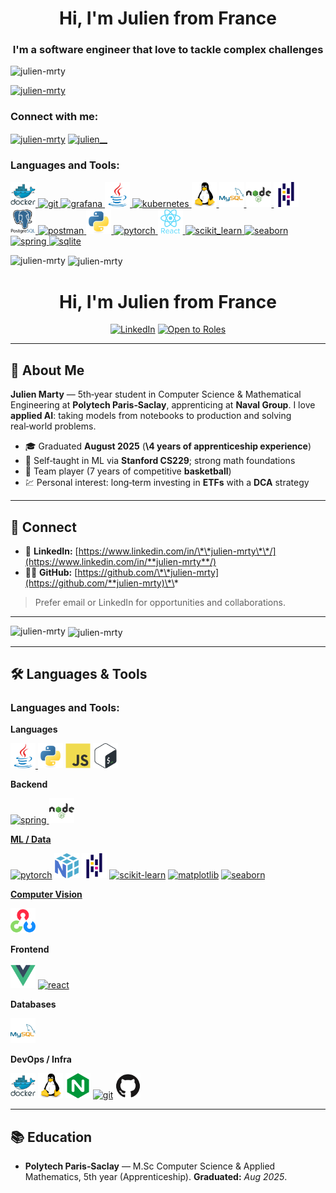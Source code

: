 <h1 align="center">Hi, I'm Julien from France</h1>
<h3 align="center">I'm a software engineer that love to tackle complex challenges</h3>

<p align="left"> <img src="https://komarev.com/ghpvc/?username=julien-mrty&label=Profile%20views&color=0e75b6&style=flat" alt="julien-mrty" /> </p>

<p align="left"> <a href="https://github.com/ryo-ma/github-profile-trophy"><img src="https://github-profile-trophy.vercel.app/?username=julien-mrty" alt="julien-mrty" /></a> </p>

<h3 align="left">Connect with me:</h3>
<p align="left">
<a href="https://linkedin.com/in/julien-mrty" target="blank"><img align="center" src="https://raw.githubusercontent.com/rahuldkjain/github-profile-readme-generator/master/src/images/icons/Social/linked-in-alt.svg" alt="julien-mrty" height="30" width="40" /></a>
<a href="https://www.leetcode.com/julien__" target="blank"><img align="center" src="https://raw.githubusercontent.com/rahuldkjain/github-profile-readme-generator/master/src/images/icons/Social/leet-code.svg" alt="julien__" height="30" width="40" /></a>
</p>

<h3 align="left">Languages and Tools:</h3>
<p align="left"> <a href="https://www.docker.com/" target="_blank" rel="noreferrer"> <img src="https://raw.githubusercontent.com/devicons/devicon/master/icons/docker/docker-original-wordmark.svg" alt="docker" width="40" height="40"/> </a> <a href="https://git-scm.com/" target="_blank" rel="noreferrer"> <img src="https://www.vectorlogo.zone/logos/git-scm/git-scm-icon.svg" alt="git" width="40" height="40"/> </a> <a href="https://grafana.com" target="_blank" rel="noreferrer"> <img src="https://www.vectorlogo.zone/logos/grafana/grafana-icon.svg" alt="grafana" width="40" height="40"/> </a> <a href="https://www.java.com" target="_blank" rel="noreferrer"> <img src="https://raw.githubusercontent.com/devicons/devicon/master/icons/java/java-original.svg" alt="java" width="40" height="40"/> </a> <a href="https://kubernetes.io" target="_blank" rel="noreferrer"> <img src="https://www.vectorlogo.zone/logos/kubernetes/kubernetes-icon.svg" alt="kubernetes" width="40" height="40"/> </a> <a href="https://www.linux.org/" target="_blank" rel="noreferrer"> <img src="https://raw.githubusercontent.com/devicons/devicon/master/icons/linux/linux-original.svg" alt="linux" width="40" height="40"/> </a> <a href="https://www.mysql.com/" target="_blank" rel="noreferrer"> <img src="https://raw.githubusercontent.com/devicons/devicon/master/icons/mysql/mysql-original-wordmark.svg" alt="mysql" width="40" height="40"/> </a> <a href="https://nodejs.org" target="_blank" rel="noreferrer"> <img src="https://raw.githubusercontent.com/devicons/devicon/master/icons/nodejs/nodejs-original-wordmark.svg" alt="nodejs" width="40" height="40"/> </a> <a href="https://pandas.pydata.org/" target="_blank" rel="noreferrer"> <img src="https://raw.githubusercontent.com/devicons/devicon/2ae2a900d2f041da66e950e4d48052658d850630/icons/pandas/pandas-original.svg" alt="pandas" width="40" height="40"/> </a> <a href="https://www.postgresql.org" target="_blank" rel="noreferrer"> <img src="https://raw.githubusercontent.com/devicons/devicon/master/icons/postgresql/postgresql-original-wordmark.svg" alt="postgresql" width="40" height="40"/> </a> <a href="https://postman.com" target="_blank" rel="noreferrer"> <img src="https://www.vectorlogo.zone/logos/getpostman/getpostman-icon.svg" alt="postman" width="40" height="40"/> </a> <a href="https://www.python.org" target="_blank" rel="noreferrer"> <img src="https://raw.githubusercontent.com/devicons/devicon/master/icons/python/python-original.svg" alt="python" width="40" height="40"/> </a> <a href="https://pytorch.org/" target="_blank" rel="noreferrer"> <img src="https://www.vectorlogo.zone/logos/pytorch/pytorch-icon.svg" alt="pytorch" width="40" height="40"/> </a> <a href="https://reactjs.org/" target="_blank" rel="noreferrer"> <img src="https://raw.githubusercontent.com/devicons/devicon/master/icons/react/react-original-wordmark.svg" alt="react" width="40" height="40"/> </a> <a href="https://scikit-learn.org/" target="_blank" rel="noreferrer"> <img src="https://upload.wikimedia.org/wikipedia/commons/0/05/Scikit_learn_logo_small.svg" alt="scikit_learn" width="40" height="40"/> </a> <a href="https://seaborn.pydata.org/" target="_blank" rel="noreferrer"> <img src="https://seaborn.pydata.org/_images/logo-mark-lightbg.svg" alt="seaborn" width="40" height="40"/> </a> <a href="https://spring.io/" target="_blank" rel="noreferrer"> <img src="https://www.vectorlogo.zone/logos/springio/springio-icon.svg" alt="spring" width="40" height="40"/> </a> <a href="https://www.sqlite.org/" target="_blank" rel="noreferrer"> <img src="https://www.vectorlogo.zone/logos/sqlite/sqlite-icon.svg" alt="sqlite" width="40" height="40"/> </a> </p>

<p><img align="left" src="https://github-readme-stats.vercel.app/api/top-langs?username=julien-mrty&show_icons=true&locale=en&layout=compact" alt="julien-mrty" /></p>

<p>&nbsp;<img align="center" src="https://github-readme-stats.vercel.app/api?username=julien-mrty&show_icons=true&locale=en" alt="julien-mrty" /></p>









<h1 align="center">Hi, I'm Julien from France</h1>


<p align="center">
  <a href="https://www.linkedin.com/in/YOUR_LINKEDIN_SLUG/"><img alt="LinkedIn" src="https://img.shields.io/badge/LinkedIn-Connect-0A66C2?style=for-the-badge&logo=linkedin&logoColor=white"></a>
  <a href="#open-to-opportunities"><img alt="Open to Roles" src="https://img.shields.io/badge/Open%20to-Internships%20%26%20Applied%20AI-3fb950?style=for-the-badge&logo=briefcase"></a>
</p>

---

## 👋 About Me

**Julien Marty** — 5th‑year student in Computer Science & Mathematical Engineering at **Polytech Paris‑Saclay**, apprenticing at **Naval Group**. I love **applied AI**: taking models from notebooks to production and solving real‑world problems.

* 🎓 Graduated **August 2025** (**\4 years of apprenticeship experience**)
* 🧠 Self‑taught in ML via **Stanford CS229**; strong math foundations
* 🏀 Team player (7 years of competitive **basketball**)
* 💹 Personal interest: long‑term investing in **ETFs** with a **DCA** strategy

---

## 🤝 Connect

* 💼 **LinkedIn:** [https://www.linkedin.com/in/\*\*julien-mrty\*\*/](https://www.linkedin.com/in/**julien-mrty**/)
* 🧑‍💻 **GitHub:** [https://github.com/\*\*julien-mrty](https://github.com/**julien-mrty)\*\*

> Prefer email or LinkedIn for opportunities and collaborations.

---

<p><img align="left" src="https://github-readme-stats.vercel.app/api/top-langs?username=julien-mrty&show_icons=true&locale=en&layout=compact" alt="julien-mrty" /></p>

<p>&nbsp;<img align="center" src="https://github-readme-stats.vercel.app/api?username=julien-mrty&show_icons=true&locale=en" alt="julien-mrty" /></p>

---

## 🛠️ Languages & Tools

<h3 align="left">Languages and Tools:</h3>

<strong>Languages</strong>

<p align="left">
  <a href="https://www.java.com" target="_blank" rel="noreferrer"> <img src="https://raw.githubusercontent.com/devicons/devicon/master/icons/java/java-original.svg" alt="java" width="40" height="40"/>
  <a href="https://www.python.org" target="_blank" rel="noreferrer"><img src="https://raw.githubusercontent.com/devicons/devicon/master/icons/python/python-original.svg" alt="python" width="40" height="40"/></a>
  <a href="https://developer.mozilla.org/en-US/docs/Web/JavaScript" target="_blank" rel="noreferrer"><img src="https://raw.githubusercontent.com/devicons/devicon/master/icons/javascript/javascript-original.svg" alt="javascript" width="40" height="40"/></a>
  <a href="https://www.gnu.org/software/bash/" target="_blank" rel="noreferrer"><img src="https://raw.githubusercontent.com/devicons/devicon/master/icons/bash/bash-original.svg" alt="bash" width="40" height="40"/></a>
</p>

<strong>Backend</strong>

<p align="left">
  <a href="https://spring.io/" target="_blank" rel="noreferrer"> <img src="https://www.vectorlogo.zone/logos/springio/springio-icon.svg" alt="spring" width="40" height="40"/>
  <a href="https://nodejs.org" target="_blank" rel="noreferrer"> <img src="https://raw.githubusercontent.com/devicons/devicon/master/icons/nodejs/nodejs-original-wordmark.svg" alt="nodejs" width="40" height="40"/>
</p>

<strong>ML / Data</strong>

<p align="left">
  <a href="https://pytorch.org/" target="_blank" rel="noreferrer"><img src="https://www.vectorlogo.zone/logos/pytorch/pytorch-icon.svg" alt="pytorch" width="40" height="40"/></a>
  <a href="https://numpy.org/" target="_blank" rel="noreferrer"><img src="https://raw.githubusercontent.com/devicons/devicon/master/icons/numpy/numpy-original.svg" alt="numpy" width="40" height="40"/></a>
  <a href="https://pandas.pydata.org/" target="_blank" rel="noreferrer"><img src="https://raw.githubusercontent.com/devicons/devicon/master/icons/pandas/pandas-original.svg" alt="pandas" width="40" height="40"/></a>
  <a href="https://scikit-learn.org/" target="_blank" rel="noreferrer"><img src="https://upload.wikimedia.org/wikipedia/commons/0/05/Scikit_learn_logo_small.svg" alt="scikit-learn" width="40" height="40"/></a>
  <a href="https://matplotlib.org/" target="_blank" rel="noreferrer"><img src="https://upload.wikimedia.org/wikipedia/commons/8/84/Matplotlib_icon.svg" alt="matplotlib" width="40" height="40"/></a>
  <a href="https://seaborn.pydata.org/" target="_blank" rel="noreferrer"> <img src="https://seaborn.pydata.org/_images/logo-mark-lightbg.svg" alt="seaborn" width="40" height="40"/>
</p>

<strong>Computer Vision</strong>

<p align="left">
  <a href="https://opencv.org/" target="_blank" rel="noreferrer"><img src="https://raw.githubusercontent.com/devicons/devicon/master/icons/opencv/opencv-original.svg" alt="opencv" width="40" height="40"/></a>
</p>

<strong>Frontend</strong>

<p align="left">
  <a href="https://vuejs.org/" target="_blank" rel="noreferrer"><img src="https://raw.githubusercontent.com/devicons/devicon/master/icons/vuejs/vuejs-original.svg" alt="vue.js" width="40" height="40"/></a>
  <a href="https://react.dev/" target="_blank" rel="noreferrer"><img src="https://fr.wikipedia.org/wiki/React#/media/Fichier:React_Logo_SVG.svg" alt="react" width="40" height="40"/></a>
</p>

<strong>Databases</strong>

<p align="left">
  <a href="https://www.mysql.com/" target="_blank" rel="noreferrer"><img src="https://raw.githubusercontent.com/devicons/devicon/master/icons/mysql/mysql-original-wordmark.svg" alt="mysql" width="40" height="40"/></a>
</p>

<strong>DevOps / Infra</strong>

<p align="left">
  <a href="https://www.docker.com/" target="_blank" rel="noreferrer"><img src="https://raw.githubusercontent.com/devicons/devicon/master/icons/docker/docker-original-wordmark.svg" alt="docker" width="40" height="40"/></a>
  <a href="https://www.linux.org/" target="_blank" rel="noreferrer"><img src="https://raw.githubusercontent.com/devicons/devicon/master/icons/linux/linux-original.svg" alt="linux" width="40" height="40"/></a>
  <a href="https://nginx.org/" target="_blank" rel="noreferrer"><img src="https://raw.githubusercontent.com/devicons/devicon/master/icons/nginx/nginx-original.svg" alt="nginx" width="40" height="40"/></a>
  <a href="https://git-scm.com/" target="_blank" rel="noreferrer"><img src="https://www.vectorlogo.zone/logos/git-scm/git-scm-icon.svg" alt="git" width="40" height="40"/></a>
  <a href="https://github.com/" target="_blank" rel="noreferrer"><img src="https://raw.githubusercontent.com/devicons/devicon/master/icons/github/github-original.svg" alt="github" width="40" height="40"/></a>
</p>

---

## 📚 Education

* **Polytech Paris‑Saclay** — M.Sc Computer Science & Applied Mathematics, 5th year (Apprenticeship). **Graduated:** *Aug 2025*.


